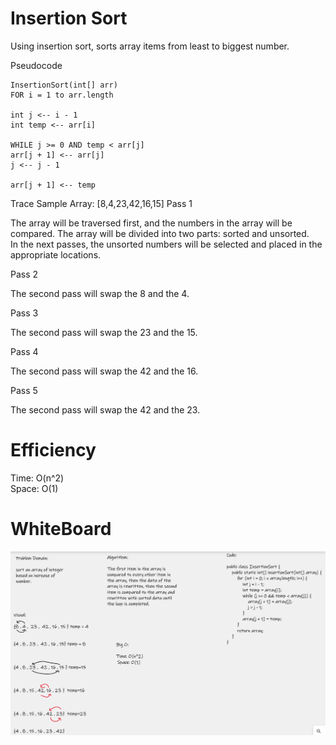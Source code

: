 # Insertion Sort
Using insertion sort, sorts array items from least to biggest number.  

Pseudocode  

```
InsertionSort(int[] arr)
FOR i = 1 to arr.length

int j <-- i - 1
int temp <-- arr[i]

WHILE j >= 0 AND temp < arr[j]
arr[j + 1] <-- arr[j]
j <-- j - 1

arr[j + 1] <-- temp
```  

Trace
Sample Array: [8,4,23,42,16,15]
Pass 1

The array will be traversed first, and the numbers in the array will be compared. The array will be divided into two parts: sorted and unsorted.  
In the next passes, the unsorted numbers will be selected and placed in the appropriate locations.

Pass 2

The second pass will swap the 8 and the 4.

Pass 3

The second pass will swap the 23 and the 15.

Pass 4

The second pass will swap the 42 and the 16.

Pass 5

The second pass will swap the 42 and the 23.  

# Efficiency  

Time: O(n^2)  
Space: O(1)  

# WhiteBoard  

![whiteBoard](Challenge26.png)